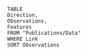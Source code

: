 ```dataview
TABLE 
Direction, 
Observations,
Features
FROM "Publications/Data"
WHERE Link
SORT Observations
```



